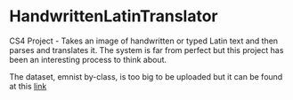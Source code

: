 # HandwrittenLatinTranslator
CS4 Project - Takes an image of handwritten or typed Latin text and then parses and translates it. The system is far from perfect but this project has been an interesting process to think about.

The dataset, emnist by-class, is too big to be uploaded but it can be found at this [link](https://www.kaggle.com/datasets/crawford/emnist)
